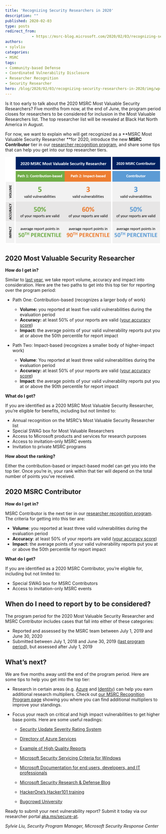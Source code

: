 ```yaml
---
title: 'Recognizing Security Researchers in 2020'
description: ""
published: 2020-02-03
type: posts
redirect_from:
            - https://msrc-blog.microsoft.com/2020/02/03/recognizing-security-researchers-in-2020/
authors:
- sylvliu
categories:
- MSRC
tags:
- Community-based Defense
- Coordinated Vulnerability Disclosure
- Researcher Recognition
- Security Researcher
hero: /blog/2020/02/03/recognizing-security-researchers-in-2020/img/wp-content-uploads-2020-01-Picture5-1024x576.png
---
```

Is it too early to talk about the 2020 MSRC Most Valuable Security Researchers? Five months from now, at the end of June, the program period closes for researchers to be considered for inclusion in the Most Valuable Researchers list. The top researcher list will be revealed at Black Hat North America in August.

For now, we want to explain who will get recognized as a **MSRC Most Valuable Security Researcher **for 2020, introduce the new **MSRC Contributor** tier in our [researcher recognition program](https://msrc-blog.microsoft.com/2019/07/29/the-way-we-recognize-our-security-researchers/), and share some tips that can help you get into our top researcher tiers.

![Read on to learn more about the criteria for our 2020 MSRC Most Valuable Security Researchers and MSRC Contributors.](./img/wp-content-uploads-2020-01-Picture5-1024x576.png)

## 2020 Most Valuable Security Researcher

**How do I get in?**

Similar to [last year](https://msrc-blog.microsoft.com/2019/07/30/recognizing-security-researchers-in-2019/), we take report volume, accuracy and impact into consideration. Here are the two paths to get into this top tier for reporting over the program period:

- Path One: Contribution-based (recognizes a larger body of work)

  - **Volume:** you reported at least five valid vulnerabilities during the evaluation period
  - **Accuracy:** at least 50% of your reports are valid ([your accuracy score](https://www.microsoft.com/en-us/msrc/researcher-recognition-program))
  - **Impact:** the average points of your valid vulnerability reports put you at or above the 50th percentile for report impact

* Path Two: Impact-based (recognizes a smaller body of higher-impact work)

  - **Volume**: You reported at least three valid vulnerabilities during the evaluation period
  - **Accuracy:** at least 50% of your reports are valid ([your accuracy score](https://www.microsoft.com/en-us/msrc/researcher-recognition-program))
  - **Impact**: the average points of your valid vulnerability reports put you at or above the 90th percentile for report impact

**What do I get?**

If you are identified as a 2020 MSRC Most Valuable Security Researcher, you’re eligible for benefits, including but not limited to:

- Annual recognition on the MSRC’s Most Valuable Security Researcher list
- Special SWAG box for Most Valuable Researchers
- Access to Microsoft products and services for research purposes
- Access to invitation-only MSRC events
- Invitation to private MSRC programs

**How about the ranking?**

Either the contribution-based or impact-based model can get you into the top tier. Once you’re in, your rank within that tier will depend on the total number of points you’ve received.

## 2020 MSRC Contributor

**How do I get in?**

MSRC Contributor is the next tier in our [researcher recognition program](https://msrc-blog.microsoft.com/2019/07/29/the-way-we-recognize-our-security-researchers/). The criteria for getting into this tier are:

- **Volume**: you reported at least three valid vulnerabilities during the evaluation period
- **Accuracy**: at least 50% of your reports are valid ([your accuracy score](https://www.microsoft.com/en-us/msrc/researcher-recognition-program))
- **Impact:** the average points of your valid vulnerability reports put you at or above the 50th percentile for report impact

**What do I get?**

If you are identified as a 2020 MSRC Contributor, you’re eligible for, including but not limited to:

- Special SWAG box for MSRC Contributors
- Access to invitation-only MSRC events

## When do I need to report by to be considered?

The program period for the 2020 Most Valuable Security Researcher and MSRC Contributor includes cases that fall into either of these categories:

- Reported and assessed by the MSRC team between July 1, 2019 and June 30, 2020
- Submitted between July 1, 2018 and June 30, 2019 ([last program period](https://msrc-blog.microsoft.com/2019/07/30/recognizing-security-researchers-in-2019/)), but assessed after July 1, 2019

## What’s next?

We are five months away until the end of the program period. Here are some tips to help you get into the top tier:

- Research in certain areas (e.g. [Azure](https://azure.microsoft.com/en-us/services/) and [Identity](https://www.microsoft.com/en-us/msrc/bounty-microsoft-identity)) can help you earn additional research multipliers. Check out [our MSRC Recognition Program page](http://www.microsoft.com/en-us/msrc/researcher-recognition-program) showing you where you can find additional multipliers to improve your standings.

- Focus your reach on critical and high impact vulnerabilities to get higher base points. Here are some useful readings:

  - [Security Update Severity Rating System](https://www.microsoft.com/en-us/msrc/security-update-severity-rating-system)

  - [Directory of Azure Services](https://azure.microsoft.com/en-us/services/)

  - [Example of High Quality Reports](https://www.microsoft.com/en-us/msrc/bounty-example-report-submission?rtc=1)

  - [Microsoft Security Servicing Criteria for Windows](https://www.microsoft.com/en-us/msrc/windows-security-servicing-criteria?rtc=1)

  - [Microsoft Documentation for end users, developers, and IT professionals](https://docs.microsoft.com/en-us/)

  - [Microsoft Security Research & Defense Blog](https://blogs.technet.microsoft.com/srd/)

  - [HackerOne’s Hacker101 training](https://www.hackerone.com/hacker101)

  - [Bugcrowd University](https://www.bugcrowd.com/hackers/bugcrowd-university/)

Ready to submit your next vulnerability report? Submit it today via our researcher portal [aka.ms/secure-at](https://msrc.microsoft.com/create-report).

_Sylvie Liu, Security Program Manager, Microsoft Security Response Center_
